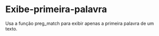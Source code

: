 # Exibe-primeira-palavra
Usa a função preg_match para exibir apenas a primeira palavra de um texto.
